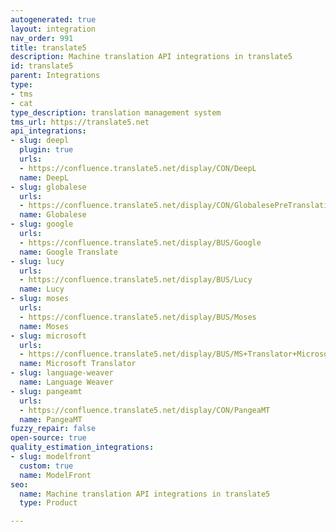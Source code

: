 ```yaml
---
autogenerated: true
layout: integration
nav_order: 991
title: translate5
description: Machine translation API integrations in translate5
id: translate5
parent: Integrations
type:
- tms
- cat
type_description: translation management system
tms_url: https://translate5.net
api_integrations:
- slug: deepl
  plugin: true
  urls:
  - https://confluence.translate5.net/display/CON/DeepL
  name: DeepL
- slug: globalese
  urls:
  - https://confluence.translate5.net/display/CON/GlobalesePreTranslation
  name: Globalese
- slug: google
  urls:
  - https://confluence.translate5.net/display/BUS/Google
  name: Google Translate
- slug: lucy
  urls:
  - https://confluence.translate5.net/display/BUS/Lucy
  name: Lucy
- slug: moses
  urls:
  - https://confluence.translate5.net/display/BUS/Moses
  name: Moses
- slug: microsoft
  urls:
  - https://confluence.translate5.net/display/BUS/MS+Translator+Microsoft
  name: Microsoft Translator
- slug: language-weaver
  name: Language Weaver
- slug: pangeamt
  urls:
  - https://confluence.translate5.net/display/CON/PangeaMT
  name: PangeaMT
fuzzy_repair: false
open-source: true
quality_estimation_integrations:
- slug: modelfront
  custom: true
  name: ModelFront
seo:
  name: Machine translation API integrations in translate5
  type: Product

---
```


